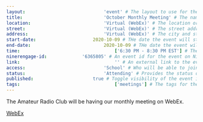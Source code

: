 ```yaml
---
layout:								'event' # The layout to use for the event page. This should never be changed.
title:								'October Monthly Meeting' # The name of the event.
location:							'Virtual (WebEx)' # The location or building of the event.
street:								'Virtual (WebEx)' # The street address of the event.
address:							'Virtual (WebEx)' # The city and state of the event.
start-date:						2020-10-09 # THe date the event will start. YYYY-MM-DD.
end-date:							2020-10-09 # THe date the event will end. YYYY-MM-DD.
time:									['6:30 PM - 8:30 PM EST'] # The time range of the event. Does not include travel. An array of times for multi-day events.
ninerengage-id:				'6365805' # An event id for the event on NinerEngage. Optional.
link:									'' # An external link to the event. Optional.
access:								'School' # Who will be able to join us for the event. Values: 'Club', 'School', or 'Public'.
status:								'Attending' # Provides the status of the event. Values: 'Attending', 'Planned', 'Cancelled'.
published:						true # Toggle visibility of the event in feeds.
tags:									['meetings'] # The tags for the event.
---
```



The Amateur Radio Club will be having our monthly meeting on WebEx.

[WebEx](https://uncc.webex.com/uncc/j.php?MTID=me8275ffed1de9534d657708ff37852f9)

<!--more-->
